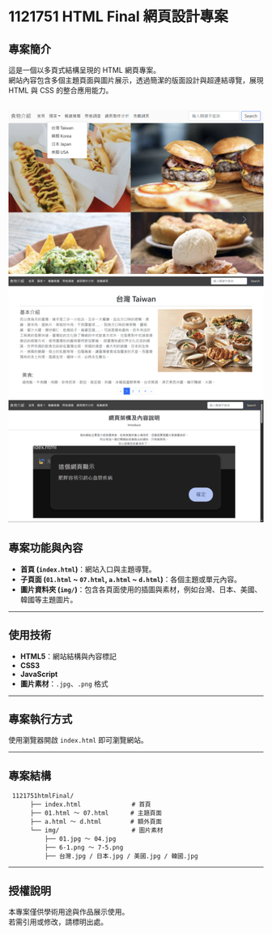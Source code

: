# 1121751 HTML Final 網頁設計專案

## 專案簡介

這是一個以多頁式結構呈現的 HTML 網頁專案。  
網站內容包含多個主題頁面與圖片展示，透過簡潔的版面設計與超連結導覽，展現 HTML 與 CSS 的整合應用能力。

![預覽](img/01.png)
![預覽](img/02.png)
![預覽](img/03.png)
---

## 專案功能與內容
- **首頁 (`index.html`)**：網站入口與主題導覽。  
- **子頁面 (`01.html` ~ `07.html`, `a.html` ~ `d.html`)**：各個主題或單元內容。  
- **圖片資料夾 (`img/`)**：包含各頁面使用的插圖與素材，例如台灣、日本、美國、韓國等主題圖片。  

---

## 使用技術
- **HTML5**：網站結構與內容標記  
- **CSS3**  
- **JavaScript**
- **圖片素材**：`.jpg`、`.png` 格式  

---

## 專案執行方式

使用瀏覽器開啟 `index.html` 即可瀏覽網站。  

---

## 專案結構
```
 1121751htmlFinal/
      ├── index.html              # 首頁
      ├── 01.html ～ 07.html      # 主題頁面
      ├── a.html ～ d.html        # 額外頁面
      └── img/                    # 圖片素材
          ├── 01.jpg ～ 04.jpg
          ├── 6-1.png ～ 7-5.png
          ├── 台灣.jpg / 日本.jpg / 美國.jpg / 韓國.jpg
```
---

## 授權說明
本專案僅供學術用途與作品展示使用。  
若需引用或修改，請標明出處。
